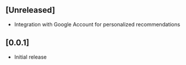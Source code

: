 ## [Unreleased]
- Integration with Google Account for personalized recommendations

## [0.0.1]
- Initial release